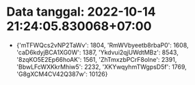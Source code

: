 # Data tanggal: 2022-10-14 21:24:05.830068+07:00

* {'mTFWQcs2vNP2TaWv': 1804, 'RmWVbyeetb8rbaP0': 1608, 'caD6kdyjBCA1XG0W': 1387, 'Ykdvui2qjUWdtMBz': 8543, '8zqKO5E2Ep66hoAK': 1561, 'ZhTmxzbPCrF8olne': 2391, 'BbwLFcWXKkrMhiw5': 2232, 'XKYwqyhmTWgpsD5f': 1769, 'G8gXCM4CV42Q387w': 10126}
